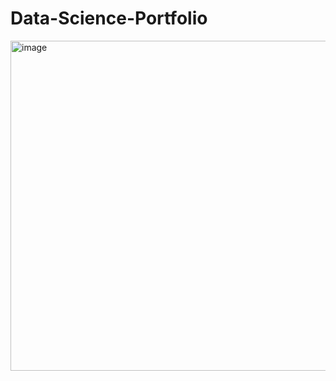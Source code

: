 # Data-Science-Portfolio

<img width="902" height="528" alt="image" src="https://github.com/user-attachments/assets/d6a4fec2-585f-4644-ae1d-2b18a463dea5" />

